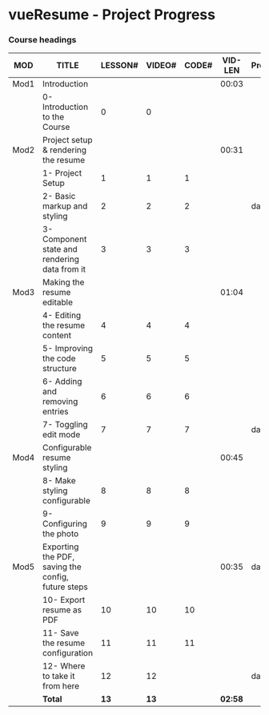 # vueResume - Project Progress



### Course headings

| MOD  | TITLE                                              | LESSON# | VIDEO# | CODE# | VID-LEN   | Progress |
| ---- | -------------------------------------------------- | ------- | ------ | ----- | --------- | -------- |
| Mod1 | Introduction                                       |         |        |       | 00:03     |          |
|      | 0- Introduction to the Course                      | 0       | 0      |       |           |          |
| Mod2 | Project setup & rendering the resume               |         |        |       | 00:31     |          |
|      | 1- Project Setup                                   | 1       | 1      | 1     |           |          |
|      | 2- Basic markup and styling                        | 2       | 2      | 2     |           | day 1    |
|      | 3- Component state and rendering data from it      | 3       | 3      | 3     |           |          |
| Mod3 | Making the resume editable                         |         |        |       | 01:04     |          |
|      | 4- Editing the resume content                      | 4       | 4      | 4     |           |          |
|      | 5- Improving the code structure                    | 5       | 5      | 5     |           |          |
|      | 6- Adding and removing entries                     | 6       | 6      | 6     |           |          |
|      | 7- Toggling edit mode                              | 7       | 7      | 7     |           | day 2    |
| Mod4 | Configurable resume styling                        |         |        |       | 00:45     |          |
|      | 8- Make styling configurable                       | 8       | 8      | 8     |           |          |
|      | 9- Configuring the photo                           | 9       | 9      | 9     |           |          |
| Mod5 | Exporting the PDF, saving the config, future steps |         |        |       | 00:35     | day 3    |
|      | 10- Export resume as PDF                           | 10      | 10     | 10    |           |          |
|      | 11- Save the resume configuration                  | 11      | 11     | 11    |           |          |
|      | 12- Where to take it from here                     | 12      | 12     |       |           | day 4    |
|      | __Total__                                          | __13__  | __13__ |       | __02:58__ |          |

